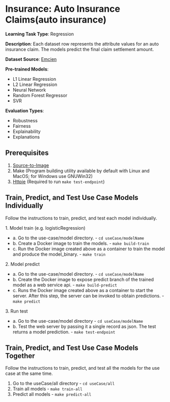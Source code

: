 # Insurance: Auto Insurance Claims(auto insurance)

**Learning Task Type**: Regression

**Description**: Each dataset row represents the attribute values for an auto insurance claim. The models predict the final claim settlement amount.

**Dataset Source**: [Emcien](https://www.sixtusdakurah.com/resources/The_Application_of_Regularization_in_Modelling_Insurance_Claims.pdf)

**Pre-trained Models**:

  - L1 Linear Regression
  - L2 Linear Regression
  - Neural Network
  - Random Forest Regressor
  - SVR

**Evaluation Types**:

  - Robustness
  - Fairness
  - Explainability
  - Explanations

## Prerequisites  

1. [Source-to-Image](https://github.com/openshift/source-to-image)
2. Make (Program building utility available by default with Linux and MacOS; for Windows use GNUWin32)
3. [Httpie](https://httpie.org/) (Required to run `make test-endpoint`)

## Train, Predict, and Test Use Case Models Individually

Follow the instructions to train, predict, and test each model individually.

1\. Model train (e.g. logisticRegression)

 - a. Go to the use-case/model directory.  - `cd useCase/modelName`
 - b. Create a Docker image to train the models. -  `make build-train`
 - c. Run the Docker image created above as a container to train the model and produce the model_binary. - `make train`

2\. Model predict

 - a. Go to the use-case/model directory. - `cd useCase/modelName`
 - b. Create the Docker image to expose predict branch of the trained model as a web service api. -  `make build-predict`
 - c. Runs the Docker image created above as a container to start the server. After this step, the server can be invoked to obtain predictions. -  `make predict`

3\. Run test

 - a. Go to the use-case/model directory - `cd useCase/modelName`
 - b. Test the web server by passing it a single record as json. The test returns a model prediction. - `make test-endpoint`

## Train, Predict, and Test Use Case Models Together

Follow the instructions to train, predict, and test all the models for the use case at the same time.

1.	Go to the useCase/all directory - `cd useCase/all`
2.	Train all models -  `make train-all`
3.	Predict all models -  `make predict-all`
